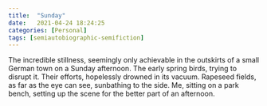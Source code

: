 ```yaml
---
title:  "Sunday"
date:   2021-04-24 18:24:25
categories: [Personal]
tags: [semiautobiographic-semifiction]
---
```


The incredible stillness, seemingly only achievable in the outskirts of a small German town on a Sunday afternoon.
The early spring birds, trying to disrupt it. 
Their efforts, hopelessly drowned in its vacuum.
Rapeseed fields, as far as the eye can see, sunbathing to the side.
Me, sitting on a park bench, setting up the scene for the better part of an afternoon. 
